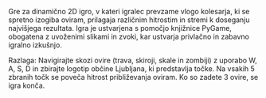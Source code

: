 Gre za dinamično 2D igro, v kateri igralec prevzame vlogo kolesarja, ki se spretno izogiba oviram, prilagaja različnim hitrostim in stremi k doseganju najvišjega rezultata. Igra je ustvarjena s pomočjo knjižnice PyGame, obogatena z uvoženimi slikami in zvoki, kar ustvarja privlačno in zabavno igralno izkušnjo.

Razlaga: 
Navigirajte skozi ovire (trava, skiroji, skale in zombiji) z uporabo W, A, S, D in zbirajte logotip občine Ljubljana, ki predstavlja točke. Na vsakih 5 zbranih točk se poveča hitrost približevanja oviram. Ko so zadete 3 ovire, se igra konča.
